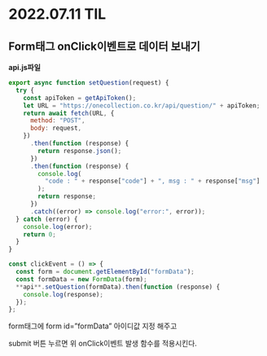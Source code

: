 # 2022.07.11 TIL

## Form태그 onClick이벤트로 데이터 보내기

**api.js파일**

```jsx
export async function setQuestion(request) {
  try {
    const apiToken = getApiToken();
    let URL = "https://onecollection.co.kr/api/question/" + apiToken;
    return await fetch(URL, {
      method: "POST",
      body: request,
    })
      .then(function (response) {
        return response.json();
      })
      .then(function (response) {
        console.log(
          "code : " + response["code"] + ", msg : " + response["msg"]
        );
        return response;
      })
      .catch((error) => console.log("error:", error));
  } catch (error) {
    console.log(error);
    return 0;
  }
}
```


```jsx
const clickEvent = () => {
  const form = document.getElementById("formData");
  const formData = new FormData(form);
  **api**.setQuestion(formData).then(function (response) {
    console.log(response);
  });
};
```

form태그에 form id=”formData” 아이디값 지정 해주고 

submit 버튼 누르면 위 onClick이벤트 발생 함수를 적용시킨다.

